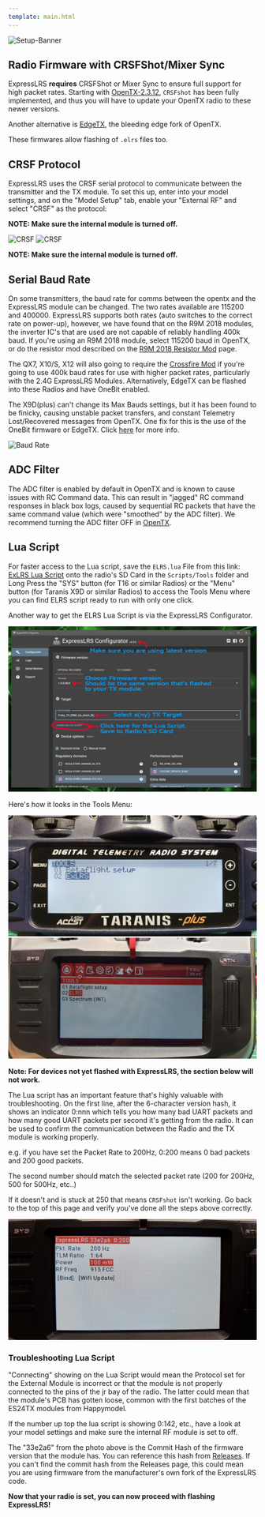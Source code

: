 ```yaml
---
template: main.html
---
```


![Setup-Banner](https://raw.githubusercontent.com/ExpressLRS/ExpressLRS-hardware/master/img/quick-start.png)

## Radio Firmware with CRSFShot/Mixer Sync

ExpressLRS **requires** CRSFShot or Mixer Sync to ensure full support for high packet rates. Starting with [OpenTX-2.3.12](https://www.open-tx.org/2021/06/14/opentx-2.3.12), `CRSFshot` has been fully implemented, and thus you will have to update your OpenTX radio to these newer versions.

Another alternative is [EdgeTX](https://github.com/EdgeTX/edgetx/releases), the bleeding edge fork of OpenTX.

These firmwares allow flashing of `.elrs` files too.

## CRSF Protocol

ExpressLRS uses the CRSF serial protocol to communicate between the transmitter and the TX module. To set this up, enter into your model settings, and on the "Model Setup" tab, enable your "External RF" and select "CRSF" as the protocol:

**NOTE: Make sure the internal module is turned off.**

![CRSF](https://oscarliang.com/ctt/uploads/2018/03/setup-tbs-crossfire-tx-rx-micro-nano-taranis-betaflight-fc-internal-external-rf-mode.jpg)
![CRSF](https://oscarliang.com/ctt/uploads/2019/12/JUMPER-T16-EXTERNAL-RF-MODE-PROTOCOL-TBS-CROSSFIRE-CRSF.jpg)

**NOTE: Make sure the internal module is turned off.**

## Serial Baud Rate

On some transmitters, the baud rate for comms between the opentx and the ExpressLRS module can be changed. The two rates available are 115200 and 400000. ExpressLRS supports both rates (auto switches to the correct rate on power-up), however, we have found that on the R9M 2018 modules, the inverter IC's that are used are not capable of reliably handling 400k baud. If you're using an R9M 2018 module, select 115200 baud in OpenTX, or do the resistor mod described on the [R9M 2018 Resistor Mod](https://github.com/ExpressLRS/ExpressLRS/wiki/Inverter-Mod-for-R9M-2018) page.

The QX7, X10/S, X12 will also going to require the [Crossfire Mod](https://blog.seidel-philipp.de/fixed-inverter-mod-for-tbs-crossfire-and-frsky-qx7/) if you're going to use 400k baud rates for use with higher packet rates, particularly with the 2.4G ExpressLRS Modules. Alternatively, EdgeTX can be flashed into these Radios and have OneBit enabled.

The X9D(plus) can't change its Max Bauds settings, but it has been found to be finicky, causing unstable packet transfers, and constant Telemetry Lost/Recovered messages from OpenTX. One fix for this is the use of the OneBit firmware or EdgeTX. Click [here](/hardware/x9d-troubleshooting) for more info.

![Baud Rate](https://fpvfrenzy.com/wp-content/uploads/2017/11/baud-rate.jpg)

## ADC Filter

The ADC filter is enabled by default in OpenTX and is known to cause issues with RC Command data. This can result in "jagged" RC command responses in black box logs, caused by sequential RC packets that have the same command value (which were "smoothed" by the ADC filter). We recommend turning the ADC filter OFF in [OpenTX](https://www.youtube.com/watch?v=ESr2H_EZ89Q).

## Lua Script

For faster access to the Lua script, save the `ELRS.lua` File from this link: [ExLRS Lua Script](https://raw.githubusercontent.com/ExpressLRS/ExpressLRS/1.0.x-maintenance/src/lua/ELRS.lua) onto the radio's SD Card in the `Scripts/Tools` folder and Long Press the "SYS" button (for T16 or similar Radios) or the "Menu" button (for Taranis X9D or similar Radios) to access the Tools Menu where you can find ELRS script ready to run with only one click.

Another way to get the ELRS Lua Script is via the ExpressLRS Configurator.

![LuaDL](../assets/images/lua.jpg)

Here's how it looks in the Tools Menu:

![Lua1](../assets/images/lua1.jpg)
![Lua2](../assets/images/lua2.jpg)

**Note: For devices not yet flashed with ExpressLRS, the section below will not work.**

The Lua script has an important feature that's highly valuable with troubleshooting. On the first line, after the 6-character version hash, it shows an indicator 0:nnn which tells you how many bad UART packets and how many good UART packets per second it's getting from the radio. It can be used to confirm the communication between the Radio and the TX module is working properly. 

e.g. if you have set the Packet Rate to 200Hz, 0:200 means 0 bad packets and 200 good packets. 

The second number should match the selected packet rate (200 for 200Hz, 500 for 500Hz, etc..)

If it doesn't and is stuck at 250 that means `CRSFshot` isn't working. Go back to the top of this page and verify you've done all the steps above correctly.

![Lua3](../assets/images/lua3.jpg)

### Troubleshooting Lua Script

"Connecting" showing on the Lua Script would mean the Protocol set for the External Module is incorrect or that the module is not properly connected to the pins of the jr bay of the radio. The latter could mean that the module's PCB has gotten loose, common with the first batches of the ES24TX modules from Happymodel.

If the number up top the lua script is showing 0:142, etc., have a look at your model settings and make sure the internal RF module is set to off.

The "33e2a6" from the photo above is the Commit Hash of the firmware version that the module has. You can reference this hash from [Releases](https://github.com/ExpressLRS/ExpressLRS/releases). If you can't find the commit hash from the Releases page, this could mean you are using firmware from the manufacturer's own fork of the ExpressLRS code.

**Now that your radio is set, you can now proceed with flashing ExpressLRS!**